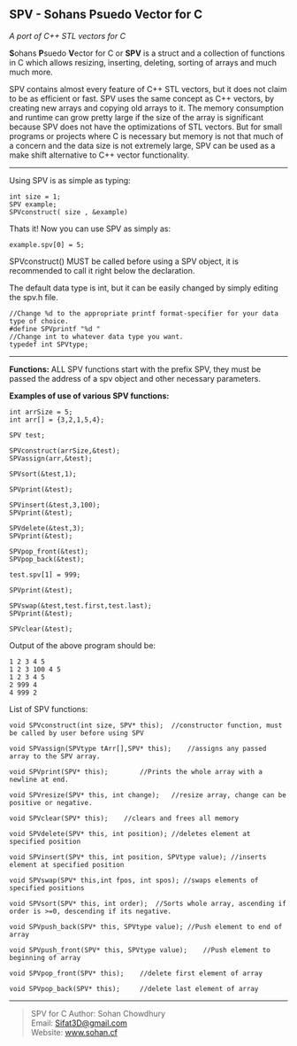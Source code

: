 	               
SPV - Sohans Psuedo Vector for C
--------------------------------

*A port of C++ STL vectors for C*   

**S**ohans **P**suedo **V**ector for C or **SPV** is a struct and a collection of functions in C which allows resizing, inserting, deleting, sorting of arrays and much much more.

SPV contains almost every feature of C++ STL vectors, but it does not claim to be as efficient or fast. SPV uses the same concept as C++ vectors, by creating new arrays and copying old arrays to it. The memory consumption and runtime can grow pretty large if the size of the array is significant because SPV does not have the optimizations of STL vectors. But for small programs or projects where C is necessary but memory is not that much of a concern and the data size is not extremely large, SPV can be used as a make shift alternative to C++ vector functionality.


----------


Using SPV is as simple as typing:

    int size = 1;
    SPV example;
    SPVconstruct( size , &example)

Thats it!
Now you can use SPV as simply as:

    example.spv[0] = 5;

SPVconstruct() MUST be called before using a SPV object, 
it is recommended to call it right below the declaration.

The default data type is int, but it can be easily changed by simply editing the spv.h file.

    //Change %d to the appropriate printf format-specifier for your data type of choice.
    #define SPVprintf "%d "
    //Change int to whatever data type you want.
    typedef int SPVtype;


----------
**Functions:**
ALL SPV functions start with the prefix SPV, they must be passed the address of a spv object and other necessary parameters.

**Examples of use of various SPV functions:**

    int arrSize = 5;
    int arr[] = {3,2,1,5,4};

    SPV test;
    
    SPVconstruct(arrSize,&test);
    SPVassign(arr,&test);
    
    SPVsort(&test,1);
    
    SPVprint(&test);
    
    SPVinsert(&test,3,100);
    SPVprint(&test);
    
    SPVdelete(&test,3);
    SPVprint(&test);
    
    SPVpop_front(&test);
    SPVpop_back(&test);
    
    test.spv[1] = 999;
    
    SPVprint(&test);
    
    SPVswap(&test,test.first,test.last);
    SPVprint(&test);
    
    SPVclear(&test);

Output of the above program should be:

    1 2 3 4 5 
    1 2 3 100 4 5 
    1 2 3 4 5 
    2 999 4 
    4 999 2 

List of SPV functions:

    void SPVconstruct(int size, SPV* this);  //constructor function, must be called by user before using SPV
    
    void SPVassign(SPVtype tArr[],SPV* this);    //assigns any passed array to the SPV array.
    
    void SPVprint(SPV* this);        //Prints the whole array with a newline at end.
    
    void SPVresize(SPV* this, int change);   //resize array, change can be positive or negative.
    
    void SPVclear(SPV* this);    //clears and frees all memory
    
    void SPVdelete(SPV* this, int position); //deletes element at specified position
    
    void SPVinsert(SPV* this, int position, SPVtype value); //inserts element at specified position
    
    void SPVswap(SPV* this,int fpos, int spos); //swaps elements of specified positions
    
    void SPVsort(SPV* this, int order);  //Sorts whole array, ascending if order is >=0, descending if its negative.
    
    void SPVpush_back(SPV* this, SPVtype value); //Push element to end of array
    
    void SPVpush_front(SPV* this, SPVtype value);    //Push element to beginning of array
    
    void SPVpop_front(SPV* this);    //delete first element of array
    
    void SPVpop_back(SPV* this);     //delete last element of array


----------


> SPV for C
> Author: Sohan Chowdhury  
> Email:   Sifat3D@gmail.com  
> Website: www.sohan.cf 




